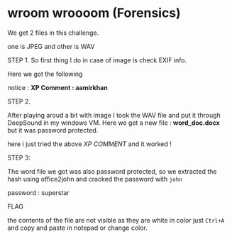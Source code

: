 # wroom wroooom (Forensics)

We get 2 files in this challenge.

one is JPEG and other is WAV


STEP 1.
So first thing I do in case of image is check EXIF info.

Here we got the following 

notice : **XP Comment : aamirkhan**

STEP 2.

After playing aroud a bit with image I took the WAV file and put it through DeepSound in my windows VM.
Here we get a new file : **word_doc.docx** but it was password protected.

here i just tried the above _XP COMMENT_ and it worked !

STEP 3:

The word file we got was also password protected, so we extracted the hash using office2john and cracked the password with `john`

password : superstar

FLAG 

the contents of the file are not visible as they are white in color just `Ctrl+A` and copy and paste in notepad or change color.


